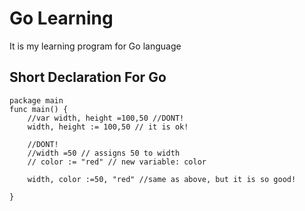 # Go Learning
It is my learning program for Go language

## Short Declaration For Go
```
package main 
func main() {
    //var width, height =100,50 //DONT!
    width, height := 100,50 // it is ok!

    //DONT!
    //width =50 // assigns 50 to width
    // color := "red" // new variable: color

    width, color :=50, "red" //same as above, but it is so good!

}
```

